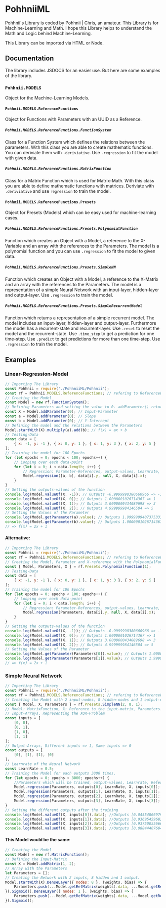# PohhniiML
Pohhnii's Library is coded by Pohhnii | Chris, an amateur. This Library is for Machine-Learning and Math. I hope this Library helps to understand the Math and Logic behind Machine-Learning.

This Library can be imported via HTML or Node.

## Documentation
The library includes JSDOCS for an easier use. But here are some examples of the library.

### `Pohhnii.MODELS`
Object for the Machine-Learning Models.

#### `Pohhnii.MODELS.ReferenceFunctions`
Object for Functions with Parameters with an UUID as a Reference.

##### `Pohhnii.MODELS.ReferenceFunctions.FunctionSystem`
Class for a Function System which defines the relations between the parameters.
With this class you are able to create mathematic functions. You can deriviate them with `.deriviative`.
Use `.regression` to fit the model with given data.

##### `Pohhnii.MODELS.ReferenceFunctions.MatrixFunction`
Class for a Matrix Function which is used for Matrix-Math.
With this class you are able to define mathematic functions with matrices.
Deriviate with `.deriviative` and use `regression` to train the model.

#### `Pohhnii.MODELS.ReferenceFunctions.Presets`
Object for Presets (Models) which can be easy used for machine-learning cases.

##### `Pohhnii.MODELS.ReferenceFunctions.Presets.PolynomialFunction`
Function which creates an Object with a Model, a reference to the X-Variable and an array with the references to the Parameters.
The model is a polynomial function and you can use `.regression` to fit the model to given data.

##### `Pohhnii.MODELS.ReferenceFunctions.Presets.SimpleNN`
Function which creates an Object with a Model, a reference to the X-Matrix and an array with the references to the Parameters.
The model is a representation of a simple Neural Network with an input-layer, hidden-layer and output-layer.
Use `.regression` to train the model.

##### `Pohhnii.MODELS.ReferenceFunctions.Presets.SimpleRecurrentModel`
Function which returns a representation of a simple recurrent model.
The model includes an input-layer, hidden-layer and output-layer. Furthermore the model has a recurrent-state and recurrent-layer.
Use `.reset` to reset the model and the recurrent-state.
Use `.time_step` to get a prediction for one time-step.
Use `.predict` to get predictions for more than one time-step.
Use `.regression` to train the model.

## Examples

### Linear-Regression-Model
```javascript
// Importing The Library
const Pohhnii = require('./PohhniiML/Pohhnii');
const rf = Pohhnii.MODELS.ReferenceFunctions; // refering to ReferenceFunctions
// Creating the Model
const Model = new rf.FunctionSystem();
// Defining Parameters and setting the value to 0. addParameter() returns the reference to the variable as a String
const X = Model.addParameter(0); // Input-Parameter
const a = Model.addParameter(0); // Slope
const b = Model.addParameter(0); // Y-Intercept
// Defining the model and the relations between the Parameters
Model.startWith(X).multiply(a).add(b); // f(x) = ax + b
// Testing-Data
const data = [
    { x: -1, y: -1 }, { x: 0, y: 1 }, { x: 1, y: 3 }, { x: 2, y: 5 }
];
// Training the model for 100 Epochs
for (let epochs = 0; epochs < 100; epochs++) {
    // Looping over each data-point
    for (let i = 0; i < data.length; i++) {
        // Regression: Parameter-References, output-values, Learnrate, X-Reference, X-value
        Model.regression([a, b], data[i].y, null, X, data[i].x);
    }
}
// Getting the outputs-values of the function
console.log(Model.valueOf(X, -1)); // Outputs -0.9999998380660966 => -1
console.log(Model.valueOf(X, 0)); // Outputs 1.0000001026714367 => 1
console.log(Model.valueOf(X, 1)); // Outputs 3.0000000434089698 => 3
console.log(Model.valueOf(X, 2)); // Outputs 4.999999984146504 => 5
// Getting the Values of the Parameter
console.log(Model.getParameter(a).value); // Outputs 1.9999999407375333 => 2
console.log(Model.getParameter(b).value); // Outputs 1.0000001026714367 => 1
// => f(x) = 2x + 1
```
#### Alternative:
```javascript
// Importing The Library
const Pohhnii = require('./PohhniiML/Pohhnii');
const rf = Pohhnii.MODELS.ReferenceFunctions; // refering to ReferenceFunctions
// Creating the Model, Parameter and X-reference with the PolynomialFunction-Preset. You are able to use higher Grades.
const { Model, Parameters, X } = rf.Presets.PolynomialFunction(1);
// Testing-Data
const data = [
    { x: -1, y: -1 }, { x: 0, y: 1 }, { x: 1, y: 3 }, { x: 2, y: 5 }
];
// Training the model for 100 Epochs
for (let epochs = 0; epochs < 100; epochs++) {
    // Looping over each data-point
    for (let i = 0; i < data.length; i++) {
        // Regression: Parameter-References, output-values, Learnrate, X-Reference, X-value
        Model.regression(Parameters, data[i].y, null, X, data[i].x);
    }
}
// Getting the outputs-values of the function
console.log(Model.valueOf(X, -1)); // Outputs -0.9999998380660966 => -1
console.log(Model.valueOf(X, 0)); // Outputs 1.0000001026714367 => 1
console.log(Model.valueOf(X, 1)); // Outputs 3.0000000434089698 => 3
console.log(Model.valueOf(X, 2)); // Outputs 4.999999984146504 => 5
// Getting the Values of the Parameter
console.log(Model.getParameter(Parameters[0]).value); // Outputs 1.0000001026714367 => 1
console.log(Model.getParameter(Parameters[1]).value); // Outputs 1.9999999407375333 => 2
// => f(x) = 2x + 1
```
### Simple Neural Network
```javascript
// Importing The Library
const Pohhnii = require('./PohhniiML/Pohhnii');
const rf = Pohhnii.MODELS.ReferenceFunctions; // refering to ReferenceFunctions
// Creating the Model with 2 input-nodes, 8 hidden-nodes and 1 output-node
const { Model, X, Parameters } = rf.Presets.SimpleNN(2, 8, 1);
// Model: MatrixFunction, X: Reference to the input-matrix, Parameters: References to each Parameter of the model
// Input-Arrays, Representing the XOR-Problem
const inputs = [
    [0, 0],
    [0, 1],
    [1, 0],
    [1, 1]
];
// Output-Arrays, Different inputs => 1, Same inputs => 0
const outputs = [
    [0], [1], [1], [0]
];
// Learnrate of the Neural Network
const LearnRate = 0.5;
// Training the Model for each outputs 3000 times.
for (let epochs = 0; epochs < 3000; epochs++) {
    //Parameters which will be trained, output-values, Learnrate, Reference to the input + value of the input.
    Model.regression(Parameters, outputs[0], LearnRate, X, inputs[0]);
    Model.regression(Parameters, outputs[1], LearnRate, X, inputs[1]);
    Model.regression(Parameters, outputs[2], LearnRate, X, inputs[2]);
    Model.regression(Parameters, outputs[3], LearnRate, X, inputs[3]);
}
// Getting the different outputs after the training
console.log(Model.valueOf(X, inputs[0]).data); //Outputs [0.04554866979985465]
console.log(Model.valueOf(X, inputs[1]).data); //Outputs [0.9369545968253754]
console.log(Model.valueOf(X, inputs[2]).data); //Outputs [0.9375005566696424]
console.log(Model.valueOf(X, inputs[3]).data); //Outputs [0.08844407604356203]
```
#### This Model would be the same:
```javascript
// Creating the Model
const Model = new rf.MatrixFunction();
// Defining the Input-Matrix
const X = Model.addMatrix(1, 2);
// Array with the Parameters
let Parameters = [];
// Creating the Network with 2 inputs, 8 hidden and 1 output.
Model.startWith(X).DenseLayer({ nodes: 8 }, (weights, bias) => {
    Parameters.push(...Model.getRefMatrix(weights).data, ...Model.getRefMatrix(bias).data);
}).Sigmoid().DenseLayer({ nodes: 1 }, (weights, bias) => {
    Parameters.push(...Model.getRefMatrix(weights).data, ...Model.getRefMatrix(bias).data);
}).Sigmoid();
```